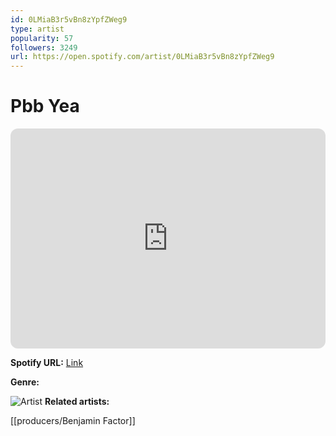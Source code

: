 ```yaml
---
id: 0LMiaB3r5vBn8zYpfZWeg9
type: artist
popularity: 57
followers: 3249
url: https://open.spotify.com/artist/0LMiaB3r5vBn8zYpfZWeg9
---
```

# Pbb Yea

<iframe style="border-radius:12px" src="https://open.spotify.com/embed/artist/0LMiaB3r5vBn8zYpfZWeg9" width="100%" height="352" frameBorder="0" allowfullscreen="" allow="autoplay; clipboard-write; encrypted-media; fullscreen; picture-in-picture" loading="lazy"></iframe>

**Spotify URL:** [Link](https://open.spotify.com/artist/0LMiaB3r5vBn8zYpfZWeg9)

**Genre:** 

![Artist](https://i.scdn.co/image/ab6761610000e5eb148b0934acedd7d27fca0ef4)
**Related artists:**

[[producers/Benjamin Factor]]
